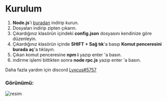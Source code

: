 # Kurulum

1) **Node.js**'i [buradan](https://nodejs.org/en/) indirip kurun.
2) Dosyaları indirip zipten çıkarın.
3) Çıkardığınız klasörün içindeki **config.json** dosyasını kendinize göre düzenleyin.
4) Çıkardığınız klasörün içinde **SHIFT + Sağ tık**'a basıp **Komut penceresini burada aç**'a tıklayın.
5) Çıkan komut penceresine **npm i** yazıp enter 'a basın.
6) indirme işlemi bittikten sonra **node rpc.js** yazıp enter 'a basın.


Daha fazla yardım için discord [Lyxcus#5757](https://discord.com/users/448063081688596481)

### Görünümü:
![resim](https://cdn.upload.systems/uploads/tz8u308g.png)
